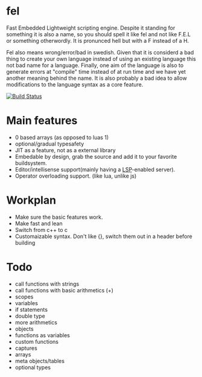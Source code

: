 # fel
Fast Embedded Lightweight scripting engine. Despite it standing for something it is also a name, so you should spell it like fel and not like F.E.L or something otherwordly. It is pronunced hell but with a F instead of a H.

Fel also means wrong/error/bad in swedish. Given that it is considerd a bad thing to create your own language instead of using an existing language this not bad name for a language. Finally, one aim of the language is also to generate errors at "compile" time instead of at run time and we have yet another meaning behind the name. It is also probably a bad idea to allow modifications to the language syntax as a core feature.

[![Build Status](https://travis-ci.org/madeso/fel.svg?branch=master)](https://travis-ci.org/madeso/fel)

# Main features
  * 0 based arrays (as opposed to luas 1)
  * optional/gradual typesafety
  * JIT as a feature, not as a external library
  * Embedable by design, grab the source and add it to your favorite buildsystem.
  * Editor/intellisense support(mainly having a [LSP](https://github.com/Microsoft/language-server-protocol)-enabled server).
  * Operator overloading support. (like lua, unlike js)

# Workplan
  * Make sure the basic features work.
  * Make fast and lean
  * Switch from c++ to c
  * Customaizable syntax. Don't like {}, switch them out in a header before building

# Todo
  * call functions with strings
  * call functions with basic arithmetics (+)
  * scopes
  * variables
  * if statements
  * double type
  * more arithmetics
  * objects
  * functions as variables
  * custom functions
  * captures
  * arrays
  * meta objects/tables
  * optional types

